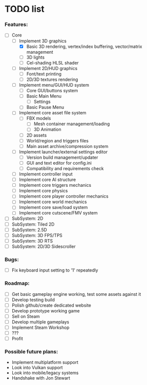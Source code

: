 # TODO list

### Features:
- [ ] Core
    - [ ] Implement 3D graphics
        - [x] Basic 3D rendering, vertex/index buffering, vector/matrix management
        - [ ] 3D lights
        - [ ] Cel-shading HLSL shader
    - [ ] Implement 2D/HUD graphics
        - [ ] Font/text printing
        - [ ] 2D/3D textures rendering
    - [ ] Implement menu/GUI/HUD system
        - [ ] Core GUI/buttons system
        - [ ] Basic Main Menu
            - [ ] Settings
        - [ ] Basic Pause Menu
    - [ ] Implement core asset file system
        - [ ] FBX models
            - [ ] Mesh container management/loading
            - [ ] 3D Animation
        - [ ] 2D assets
        - [ ] World/region and triggers files
        - [ ] Main asset archive/compression system
    - [ ] Implement launcher/external settings editor
        - [ ] Version build management/updater
        - [ ] GUI and text editor for config.ini
        - [ ] Compatibility and requirements check
    - [ ] Implement controller input
    - [ ] Implement core AI structure
    - [ ] Implement core triggers mechanics
    - [ ] Implement core physics
    - [ ] Implement core player controller mechanics
    - [ ] Implement core world mechanics
    - [ ] Implement core save/load system
    - [ ] Implement core cutscene/FMV system
- [ ] SubSystem: 2D
- [ ] SubSystem: Tiled 2D
- [ ] SubSystem: 2.5D
- [ ] SubSystem: 3D FPS/TPS
- [ ] SubSystem: 3D RTS
- [ ] SubSystem: 2D/3D Sidescroller

### Bugs:
- [ ] Fix keyboard input setting to '1' repeatedly

### Roadmap:
- [ ] Get basic gameplay engine working, test some assets against it
- [ ] Develop testing build
- [ ] Polish github/create dedicated website
- [ ] Develop prototype working game
- [ ] Sell on Steam
- [ ] Develop multiple gameplays
- [ ] Implement Steam Workshop
- [ ] ???
- [ ] Profit

### Possible future plans:
- Implement multiplatform support
- Look into Vulkan support
- Look into mobile/legacy systems
- Handshake with Jon Stewart
